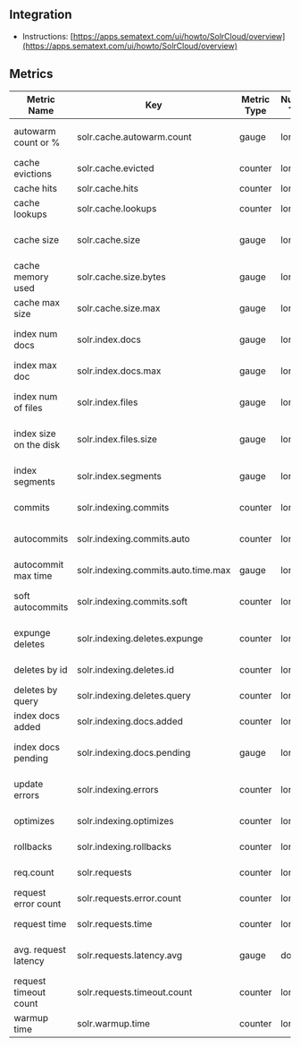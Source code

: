 ## Integration

- Instructions: [https://apps.sematext.com/ui/howto/SolrCloud/overview](https://apps.sematext.com/ui/howto/SolrCloud/overview)

## Metrics

Metric Name             |  Key                                  |  Metric Type  |  Numeric Type  |  Unit   |  Description
------------------------|---------------------------------------|---------------|----------------|---------|--------------------------------
autowarm count or %     |  solr.cache.autowarm.count            |  gauge        |  long          |         |  cache autowarm count or %
cache evictions         |  solr.cache.evicted                   |  counter      |  long          |         |  count of evictions
cache hits              |  solr.cache.hits                      |  counter      |  long          |         |  hits count
cache lookups           |  solr.cache.lookups                   |  counter      |  long          |         |  lookups count
cache size              |  solr.cache.size                      |  gauge        |  long          |         |  cache size (count of elements)
cache memory used       |  solr.cache.size.bytes                |  gauge        |  long          |  bytes  |  cache size in bytes
cache max size          |  solr.cache.size.max                  |  gauge        |  long          |         |  cache max size
index num docs          |  solr.index.docs                      |  gauge        |  long          |  docs   |  number of docs in the index
index max doc           |  solr.index.docs.max                  |  gauge        |  long          |  docs   |  max doc in the index
index num of files      |  solr.index.files                     |  gauge        |  long          |         |  number of files in solr index
index size on the disk  |  solr.index.files.size                |  gauge        |  long          |  bytes  |  size of solr index on the disk
index segments          |  solr.index.segments                  |  gauge        |  long          |         |  index segments count
commits                 |  solr.indexing.commits                |  counter      |  long          |         |  total count of commits
autocommits             |  solr.indexing.commits.auto           |  counter      |  long          |         |  count of auto commits
autocommit max time     |  solr.indexing.commits.auto.time.max  |  gauge        |  long          |  ms     |  autocommit max time
soft autocommits        |  solr.indexing.commits.soft           |  counter      |  long          |         |  count of soft auto commits
expunge deletes         |  solr.indexing.deletes.expunge        |  counter      |  long          |         |  count of expunge deletes
deletes by id           |  solr.indexing.deletes.id             |  counter      |  long          |         |  deletes by id
deletes by query        |  solr.indexing.deletes.query          |  counter      |  long          |         |  deletes by query
index docs added        |  solr.indexing.docs.added             |  counter      |  long          |  docs   |  added docs
index docs pending      |  solr.indexing.docs.pending           |  gauge        |  long          |  docs   |  count of pending docs
update errors           |  solr.indexing.errors                 |  counter      |  long          |         |  count of update errors
optimizes               |  solr.indexing.optimizes              |  counter      |  long          |         |  count of optimizes
rollbacks               |  solr.indexing.rollbacks              |  counter      |  long          |         |  count of rollbacks
req.count               |  solr.requests                        |  counter      |  long          |  req    |  request count
request error count     |  solr.requests.error.count            |  counter      |  long          |         |  request error count
request time            |  solr.requests.time                   |  counter      |  long          |  ms     |  request time
avg. request latency    |  solr.requests.latency.avg            |  gauge        |  double        |         |   avg. request latency
request timeout count   |  solr.requests.timeout.count          |  counter      |  long          |         |  request timeout count
warmup time             |  solr.warmup.time                     |  counter      |  long          |  ms     |  warmup time